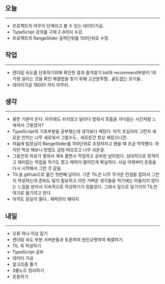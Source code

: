 ## 오늘
---
- 프로젝트의 마무리 단계라고 볼 수 있는 데이터가공.
- TypeScript 강의를 구매 2-8까지 수강.
- 프로젝트의 RangeSlider 출력단위를 100단위로 수정.

## 작업
---
- 렌더링 속도를 단축하기위해 확인한 결과 즐겨찾기 list와 recommend부분이 1초가량 걸리는 것을 확인 해결법을 찾기 위해 고군분투함.. 끝도없는 모기들..
- 데이터가공 18000 까지 마무리.

## 생각
---
- 붕뜬 기분이 든다. 아무래도 쉬지않고 달리다 멈춰서 호흡을 가다듬는 시간처럼 느껴져서 그렇겠지?
- TypeScript의 기초부분을 공부했는데 생각보다 재밌다. 아직 초심자라 그런지 새로운 언어는 너무 새로워서 그럴수도.. 새로운건 항상 재밌으니깐.
- 처음에 팀장님이 RangeSlider를 100단위로 조정하자고 했을 때 조금 막막했다. 하지만 막상 해보니 방법도 금방 떠오르고 너무 쉬운걸.
- 그동안의 피로가 쌓여서 계속 졸면서 작업하고 공부한 날이었다. 상대적으로 정적이고 재미없는 작업을 하기도 했고 체력이 떨어진게 확실하다. 사실 어제부터 운동을 다시 시작해서 그런 것 같음.
- TIL을 github으로 옮긴 첫번째 날이다. 기존 TIL은 너무 무거운 컨셉을 잡아서 그런지 작성하는데 준비도 많이 필요하고 이런 가벼운 생각들을 적기에는 어울리지 않다는 느낌을 받아서 지속적으로 작성하기가 힘들었다. 그래서 앞으로 일기식의 TIL만 여기로 옮기려고 한다.
- 아직도 갈길이 멀다.. 체력관리 해야지

## 내일
---
- 오류 하나 이상 잡기
- 렌더링 속도 부분 서버분들과 토론하여 원인규명하여 해결하기.
- TIL 꼭 작성하기
- TypeScript 공부
- 데이터 가공
- 알고리즘 풀기
- 3줄노트 정리하기
- 운동하기
